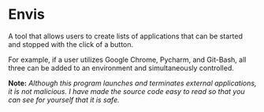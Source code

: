 # Envis
A tool that allows users to create lists of applications that can be started and stopped with the click of a button.

For example, if a user utilizes Google Chrome, Pycharm, and Git-Bash, all three can be added to an environment and simultaneously controlled.

**Note:** *Although this program launches and terminates external applications, it is not malicious. I have made the source code easy to read so that you can see for yourself that it is safe.*
